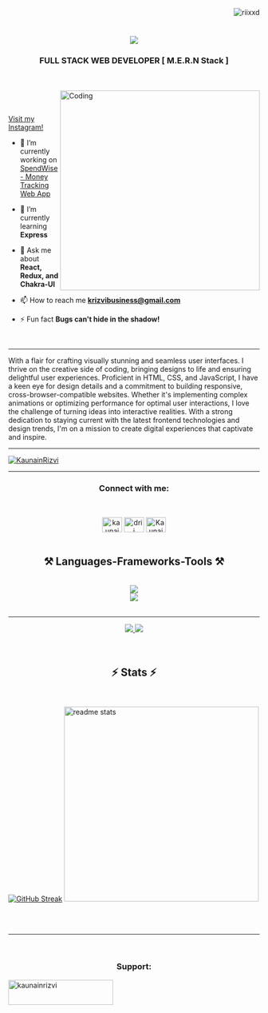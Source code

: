 <p align="right"> <img src="https://komarev.com/ghpvc/?username=riixxd&label=Profile%20views&color=F7DC6F&style=flat" alt="riixxd" /> </p>
<h1 align="center">
    <img src="https://readme-typing-svg.herokuapp.com/?font=Unbounded&size=35&center=true&vCenter=true&width=500&height=70&duration=4000&lines=Hi+There!+👋;+I'm+Kaunain+Rizvi!;" />
</h1>

<h3 align="center">FULL STACK WEB DEVELOPER [ M.E.R.N Stack ]</h3>
<br>
<br>


<img align="right" alt="Coding" width="400" src="https://media.tenor.com/rePDfDWO3XoAAAAd/hacking.gif">

<br>
<br>


 <a href="https://www.instagram.com/kaunain_rizvi/">Visit my Instagram!</a>
- 🔭 I’m currently working on [SpendWise - Money Tracking Web App](https://github.com/KaunainRizvi/)

- 🌱 I’m currently learning **Express**

- 💬 Ask me about **React, Redux, and Chakra-UI**

- 📫 How to reach me **krizvibusiness@gmail.com**

- ⚡ Fun fact **Bugs can't hide in the shadow!**
<br/>
<hr/>
<p>With a flair for crafting visually stunning and seamless user interfaces. I thrive on the creative side of coding, bringing designs to life and ensuring delightful user experiences. Proficient in HTML, CSS, and JavaScript, I have a keen eye for design details and a commitment to building responsive, cross-browser-compatible websites. Whether it's implementing complex animations or optimizing performance for optimal user interactions, I love the challenge of turning ideas into interactive realities. With a strong dedication to staying current with the latest frontend technologies and design trends, I'm on a mission to create digital experiences that captivate and inspire.</p>
<hr/>
<p align="left"> 
 <a href="https://github.com/ryo-ma/github-profile-trophy"><img src="https://github-profile-trophy.vercel.app/?username=KaunainRizvi" alt="KaunainRizvi" /></a>
</p>



<hr/>
<h3 align="center">Connect with me:</h3>
<br>
<p align="left">
  <div align="center">
<a href="https://instagram.com/kaunain_rizvi" target="blank"><img align="center" src="https://raw.githubusercontent.com/rahuldkjain/github-profile-readme-generator/master/src/images/icons/Social/instagram.svg" alt="kaunain_rizvi" height="30" width="40" /></a>
<a href="https://dribbble.com/drii" target="blank"><img align="center" src="https://raw.githubusercontent.com/rahuldkjain/github-profile-readme-generator/master/src/images/icons/Social/dribbble.svg" alt="drii" height="30" width="40" /></a>
<a href="https://www.leetcode.com/KaunainRizvi" target="blank"><img align="center" src="https://raw.githubusercontent.com/rahuldkjain/github-profile-readme-generator/master/src/images/icons/Social/leet-code.svg" alt="KaunainRizvi" height="30" width="40" /></a>

  </div>
  <br>
  
<h2 align="center">⚒️ Languages-Frameworks-Tools ⚒️</h2>
<br/>
<div align="center">
    <img src="https://skillicons.dev/icons?i=react,redux,bootstrap,html,css,vscode,github,figma,tailwind,git" />
  <br>
    <img src="https://skillicons.dev/icons?i=nodejs,javascript,typescript,express,firebase,java" /><br>
</div>

<br/>
<hr/>
<div align="center"> 
  <a href="mailto:krizvibusiness@gmail.com">
    <img src="https://img.shields.io/badge/Gmail-333333?style=for-the-badge&logo=gmail&logoColor=red" />
  </a>
  <a href="https://www.linkedin.com/in/kaunain-rizvi-770209281/" target="_blank">
    <img src="https://img.shields.io/badge/LinkedIn-0077B5?style=for-the-badge&logo=linkedin&logoColor=white" target="_blank" />
  </a>

</div>
<br>
<br>

<h2 align="center">⚡ Stats ⚡</h2>
<br>

[![GitHub Streak](https://streak-stats.demolab.com/?user=KaunainRizvi)](https://git.io/streak-stats)
<img width=390 src="https://github-readme-stats-salesp07.vercel.app/api?username=KaunainRizvi&count_private=true&show_icons=true&theme=react&rank_icon=github&border_radius=10" alt="readme stats" />

<br/><br/>

<hr/>

<br/>

<h3 align="center">Support:</h3>
<p><a href="https://www.buymeacoffee.com/kaunainrizvi"> <img align="left" src="https://cdn.buymeacoffee.com/buttons/v2/default-yellow.png" height="50" width="210" alt="kaunainrizvi" /></a></p><br><br>

